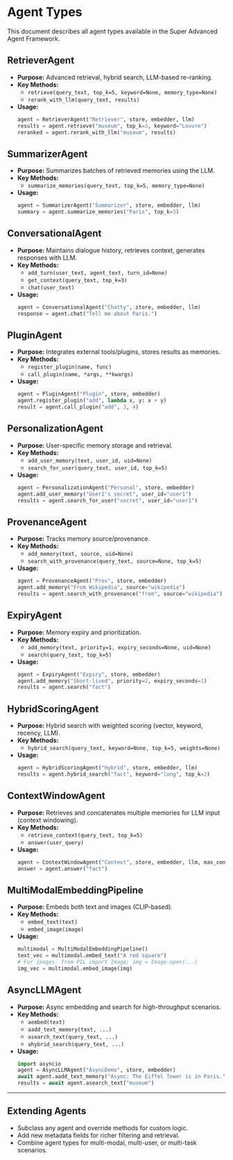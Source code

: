 # Agent Types

This document describes all agent types available in the Super Advanced Agent Framework.

## RetrieverAgent
- **Purpose:** Advanced retrieval, hybrid search, LLM-based re-ranking.
- **Key Methods:**
  - `retrieve(query_text, top_k=5, keyword=None, memory_type=None)`
  - `rerank_with_llm(query_text, results)`
- **Usage:**
  ```python
  agent = RetrieverAgent("Retriever", store, embedder, llm)
  results = agent.retrieve("museum", top_k=3, keyword="Louvre")
  reranked = agent.rerank_with_llm("museum", results)
  ```

## SummarizerAgent
- **Purpose:** Summarizes batches of retrieved memories using the LLM.
- **Key Methods:**
  - `summarize_memories(query_text, top_k=5, memory_type=None)`
- **Usage:**
  ```python
  agent = SummarizerAgent("Summarizer", store, embedder, llm)
  summary = agent.summarize_memories("Paris", top_k=3)
  ```

## ConversationalAgent
- **Purpose:** Maintains dialogue history, retrieves context, generates responses with LLM.
- **Key Methods:**
  - `add_turn(user_text, agent_text, turn_id=None)`
  - `get_context(query_text, top_k=3)`
  - `chat(user_text)`
- **Usage:**
  ```python
  agent = ConversationalAgent("Chatty", store, embedder, llm)
  response = agent.chat("Tell me about Paris.")
  ```

## PluginAgent
- **Purpose:** Integrates external tools/plugins, stores results as memories.
- **Key Methods:**
  - `register_plugin(name, func)`
  - `call_plugin(name, *args, **kwargs)`
- **Usage:**
  ```python
  agent = PluginAgent("Plugin", store, embedder)
  agent.register_plugin("add", lambda x, y: x + y)
  result = agent.call_plugin("add", 3, 4)
  ```

## PersonalizationAgent
- **Purpose:** User-specific memory storage and retrieval.
- **Key Methods:**
  - `add_user_memory(text, user_id, uid=None)`
  - `search_for_user(query_text, user_id, top_k=5)`
- **Usage:**
  ```python
  agent = PersonalizationAgent("Personal", store, embedder)
  agent.add_user_memory("User1's secret", user_id="user1")
  results = agent.search_for_user("secret", user_id="user1")
  ```

## ProvenanceAgent
- **Purpose:** Tracks memory source/provenance.
- **Key Methods:**
  - `add_memory(text, source, uid=None)`
  - `search_with_provenance(query_text, source=None, top_k=5)`
- **Usage:**
  ```python
  agent = ProvenanceAgent("Prov", store, embedder)
  agent.add_memory("From Wikipedia", source="wikipedia")
  results = agent.search_with_provenance("from", source="wikipedia")
  ```

## ExpiryAgent
- **Purpose:** Memory expiry and prioritization.
- **Key Methods:**
  - `add_memory(text, priority=1, expiry_seconds=None, uid=None)`
  - `search(query_text, top_k=5)`
- **Usage:**
  ```python
  agent = ExpiryAgent("Expiry", store, embedder)
  agent.add_memory("Short-lived", priority=2, expiry_seconds=1)
  results = agent.search("fact")
  ```

## HybridScoringAgent
- **Purpose:** Hybrid search with weighted scoring (vector, keyword, recency, LLM).
- **Key Methods:**
  - `hybrid_search(query_text, keyword=None, top_k=5, weights=None)`
- **Usage:**
  ```python
  agent = HybridScoringAgent("Hybrid", store, embedder, llm)
  results = agent.hybrid_search("fact", keyword="long", top_k=2)
  ```

## ContextWindowAgent
- **Purpose:** Retrieves and concatenates multiple memories for LLM input (context windowing).
- **Key Methods:**
  - `retrieve_context(query_text, top_k=5)`
  - `answer(user_query)`
- **Usage:**
  ```python
  agent = ContextWindowAgent("Context", store, embedder, llm, max_context=200)
  answer = agent.answer("fact")
  ```

## MultiModalEmbeddingPipeline
- **Purpose:** Embeds both text and images (CLIP-based).
- **Key Methods:**
  - `embed_text(text)`
  - `embed_image(image)`
- **Usage:**
  ```python
  multimodal = MultiModalEmbeddingPipeline()
  text_vec = multimodal.embed_text("A red square")
  # For images: from PIL import Image; img = Image.open(...)
  img_vec = multimodal.embed_image(img)
  ```

## AsyncLLMAgent
- **Purpose:** Async embedding and search for high-throughput scenarios.
- **Key Methods:**
  - `aembed(text)`
  - `aadd_text_memory(text, ...)`
  - `asearch_text(query_text, ...)`
  - `ahybrid_search(query_text, ...)`
- **Usage:**
  ```python
  import asyncio
  agent = AsyncLLMAgent("AsyncDemo", store, embedder)
  await agent.aadd_text_memory("Async: The Eiffel Tower is in Paris.")
  results = await agent.asearch_text("museum")
  ```

---

## Extending Agents
- Subclass any agent and override methods for custom logic.
- Add new metadata fields for richer filtering and retrieval.
- Combine agent types for multi-modal, multi-user, or multi-task scenarios.